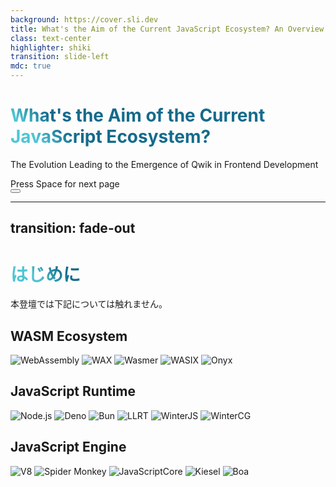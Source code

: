 ```yaml
---
background: https://cover.sli.dev
title: What's the Aim of the Current JavaScript Ecosystem? An Overview of Its Developments ~ The Evolution Leading to the Emergence of Qwik in Frontend Development ~
class: text-center
highlighter: shiki
transition: slide-left
mdc: true
---
```


# What's the Aim of the Current JavaScript Ecosystem?

The Evolution Leading to the Emergence of Qwik in Frontend Development

<div class="pt-12">
  <span @click="$slidev.nav.next" class="px-2 py-1 rounded cursor-pointer" hover="bg-white bg-opacity-10">
    Press Space for next page <carbon:arrow-right class="inline"/>
  </span>
</div>

<div class="abs-br m-6 flex gap-2">
  <button @click="$slidev.nav.openInEditor()" title="Open in Editor" class="text-xl slidev-icon-btn opacity-50 !border-none !hover:text-white">
    <carbon:edit />
  </button>
  <a href="https://github.com/taichi221228" target="_blank" alt="GitHub" title="Open in GitHub"
    class="text-xl slidev-icon-btn opacity-50 !border-none !hover:text-white">
    <carbon-logo-github />
  </a>
</div>

---
transition: fade-out
---

# はじめに

<v-click>

本登壇では下記については触れません。

</v-click>

<v-click>

## WASM Ecosystem

</v-click>

<div class="grid grid-cols-10 gap-4 items-center">
<v-click><img src="/webassembly.svg" alt="WebAssembly" /></v-click>
<v-click><img src="/wax.svg" alt="WAX" /></v-click>
<v-click><img src="/wasmer.svg" alt="Wasmer" /></v-click>
<v-click><img src="/wasix.svg" alt="WASIX" /></v-click>
<v-click><img src="/onyx.svg" alt="Onyx" /></v-click>
</div>

<v-click>

## JavaScript Runtime

</v-click>

<div class="grid grid-cols-10 gap-4 items-center">
<v-click><img src="/node.js.svg" alt="Node.js" /></v-click>
<v-click><img src="/deno.svg" alt="Deno" /></v-click>
<v-click><img src="/bun.svg" alt="Bun" /></v-click>
<v-click><img src="/llrt.svg" alt="LLRT" /></v-click>
<v-click><img src="/winterjs.png" alt="WinterJS" /></v-click>
<v-click><img src="/wintercg.svg" alt="WinterCG" /></v-click>
</div>

<v-click>

## JavaScript Engine

</v-click>

<div class="grid grid-cols-10 gap-4 items-center">
<v-click><img src="/v8.svg" alt="V8" /></v-click>
<v-click><img src="/spidermonkey.svg" alt="Spider Monkey" /></v-click>
<v-click><img src="/javascriptcore.svg" alt="JavaScriptCore" /></v-click>
<v-click><img src="/kiesel.svg" alt="Kiesel" /></v-click>
<v-click><img src="/boa.svg" alt="Boa" /></v-click>
</div>

<style>
h1 {
  background-color: #2B90B6;
  background-image: linear-gradient(45deg, #4EC5D4 10%, #146b8c 20%);
  background-size: 100%;
  -webkit-background-clip: text;
  -moz-background-clip: text;
  -webkit-text-fill-color: transparent;
  -moz-text-fill-color: transparent;
}
</style>
